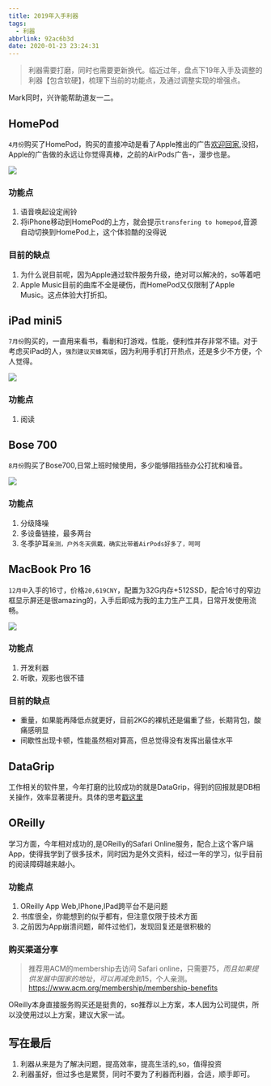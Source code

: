 ```yaml
---
title: 2019年入手利器
tags:
  - 利器
abbrlink: 92ac6b3d
date: 2020-01-23 23:24:31
---
```

> 利器需要打磨，同时也需要更新换代。临近过年，盘点下19年入手及调整的利器【包含软硬】，梳理下当前的功能点，及通过调整实现的增强点。

Mark同时，兴许能帮助道友一二。

## HomePod

`4月份`购买了HomePod，购买的直接冲动是看了Apple推出的广告[欢迎回家](https://www.youtube.com/watch?v=VYopZIlfer4),没招，Apple的广告做的永远让你觉得真棒，之前的AirPods广告-，漫步也是。

![](https://i.imgur.com/or4Bc2J.png)

### 功能点

1.  语音唤起设定闹铃
2. 将iPhone移动到HomePod的上方，就会提示`transfering to homepod`,音源自动切换到HomePod上，这个体验酷的没得说

### 目前的缺点
1. 为什么说目前呢，因为Apple通过软件服务升级，绝对可以解决的，so等着吧
2. Apple Music目前的曲库不全是硬伤，而HomePod又仅限制了Apple Music。这点体验大打折扣。

## iPad mini5

`7月份`购买的，一直用来看书，看剧和打游戏，性能，便利性并存非常不错。对于考虑买iPad的人，`强烈建议买蜂窝版`，因为利用手机打开热点，还是多少不方便，个人觉得。

![](https://i.imgur.com/dXYeTWW.png)


### 功能点
1. 阅读

## Bose 700

`8月份`购买了Bose700,日常上班时候使用，多少能够阻挡些办公打扰和噪音。

![](https://i.imgur.com/pASHlmq.png)

### 功能点
1. 分级降噪
2. 多设备链接，最多两台
3. 冬季护耳`亲测，户外冬天佩戴，确实比带着AirPods好多了，呵呵`



## MacBook Pro 16

`12月中`入手的16寸，价格`20,619CNY`，配置为32G内存+512SSD，配合16寸的窄边框显示屏还是很amazing的，入手后即成为我的主力生产工具，日常开发使用流畅。



![](https://static.1991421.cn/2021/2021-01-02-212048.jpeg)



### 功能点

1. 开发利器
2. 听歌，观影也很不错

### 目前的缺点

- 重量，如果能再降低点就更好，目前2KG的裸机还是偏重了些，长期背包，酸痛感明显
- 间歇性出现卡顿，性能虽然相对算高，但总觉得没有发挥出最佳水平


## DataGrip
工作相关的软件里，今年打磨的比较成功的就是DataGrip，得到的回报就是DB相关操作，效率显著提升。具体的思考[戳这里](https://1991421.cn/2019/10/01/6111fbb0/)

## OReilly

学习方面，今年相对成功的,是OReilly的Safari Online服务，配合上这个客户端App，使得我学到了很多技术，同时因为是外文资料，经过一年的学习，似乎目前的阅读障碍越来越小。

### 功能点
1. OReilly App Web,IPhone,IPad跨平台不是问题
2. 书库很全，你能想到的似乎都有，但注意仅限于技术方面
3. 之前因为App崩溃问题，邮件过他们，发现回复还是很积极的


### 购买渠道分享
> 推荐用ACM的membership去访问 Safari online，只需要$75，而且如果提供发展中国家的地址，可以再减免到$15，个人亲测。
https://www.acm.org/membership/membership-benefits

OReilly本身直接服务购买还是挺贵的，so推荐以上方案，本人因为公司提供，所以没使用过以上方案，建议大家一试。

## 写在最后
1. 利器从来是为了解决问题，提高效率，提高生活的,so，值得投资
2. 利器虽好，但过多也是累赘，同时不要为了利器而利器，合适，顺手即可。
